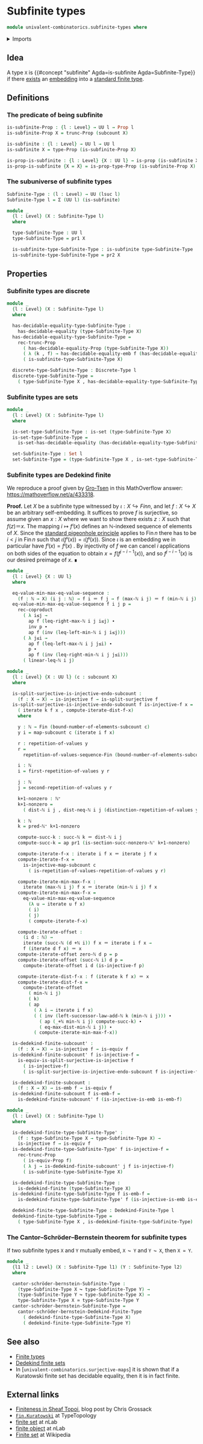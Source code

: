 # Subfinite types

```agda
module univalent-combinatorics.subfinite-types where
```

<details><summary>Imports</summary>

```agda
open import elementary-number-theory.addition-natural-numbers
open import elementary-number-theory.distance-natural-numbers
open import elementary-number-theory.inequality-natural-numbers
open import elementary-number-theory.maximum-natural-numbers
open import elementary-number-theory.minimum-natural-numbers
open import elementary-number-theory.natural-numbers
open import elementary-number-theory.nonzero-natural-numbers
open import elementary-number-theory.strict-inequality-natural-numbers

open import foundation.action-on-identifications-functions
open import foundation.coproduct-types
open import foundation.decidable-equality
open import foundation.dependent-pair-types
open import foundation.discrete-types
open import foundation.embeddings
open import foundation.empty-types
open import foundation.equivalences
open import foundation.existential-quantification
open import foundation.fibers-of-maps
open import foundation.function-types
open import foundation.functoriality-coproduct-types
open import foundation.identity-types
open import foundation.injective-maps
open import foundation.iterating-functions
open import foundation.propositional-truncations
open import foundation.propositions
open import foundation.repetitions-of-values
open import foundation.sections
open import foundation.sets
open import foundation.split-surjective-maps
open import foundation.surjective-maps
open import foundation.universe-levels

open import univalent-combinatorics.dedekind-finite-types
open import univalent-combinatorics.equality-finite-types
open import univalent-combinatorics.equality-standard-finite-types
open import univalent-combinatorics.finite-types
open import univalent-combinatorics.image-of-maps
open import univalent-combinatorics.pigeonhole-principle
open import univalent-combinatorics.standard-finite-types
open import univalent-combinatorics.subcounting
```

</details>

## Idea

A type `X` is {{#concept "subfinite" Agda=is-subfinite Agda=Subfinite-Type}} if
there [exists](foundation.existential-quantification.md) an
[embedding](foundation-core.embeddings.md) into a
[standard finite type](univalent-combinatorics.standard-finite-types.md).

## Definitions

### The predicate of being subfinite

```agda
is-subfinite-Prop : {l : Level} → UU l → Prop l
is-subfinite-Prop X = trunc-Prop (subcount X)

is-subfinite : {l : Level} → UU l → UU l
is-subfinite X = type-Prop (is-subfinite-Prop X)

is-prop-is-subfinite : {l : Level} {X : UU l} → is-prop (is-subfinite X)
is-prop-is-subfinite {X = X} = is-prop-type-Prop (is-subfinite-Prop X)
```

### The subuniverse of subfinite types

```agda
Subfinite-Type : (l : Level) → UU (lsuc l)
Subfinite-Type l = Σ (UU l) (is-subfinite)

module _
  {l : Level} (X : Subfinite-Type l)
  where

  type-Subfinite-Type : UU l
  type-Subfinite-Type = pr1 X

  is-subfinite-type-Subfinite-Type : is-subfinite type-Subfinite-Type
  is-subfinite-type-Subfinite-Type = pr2 X
```

## Properties

### Subfinite types are discrete

```agda
module _
  {l : Level} (X : Subfinite-Type l)
  where

  has-decidable-equality-type-Subfinite-Type :
    has-decidable-equality (type-Subfinite-Type X)
  has-decidable-equality-type-Subfinite-Type =
    rec-trunc-Prop
      ( has-decidable-equality-Prop (type-Subfinite-Type X))
      ( λ (k , f) → has-decidable-equality-emb f (has-decidable-equality-Fin k))
      ( is-subfinite-type-Subfinite-Type X)

  discrete-type-Subfinite-Type : Discrete-Type l
  discrete-type-Subfinite-Type =
    ( type-Subfinite-Type X , has-decidable-equality-type-Subfinite-Type)
```

### Subfinite types are sets

```agda
module _
  {l : Level} (X : Subfinite-Type l)
  where

  is-set-type-Subfinite-Type : is-set (type-Subfinite-Type X)
  is-set-type-Subfinite-Type =
    is-set-has-decidable-equality (has-decidable-equality-type-Subfinite-Type X)

  set-Subfinite-Type : Set l
  set-Subfinite-Type = (type-Subfinite-Type X , is-set-type-Subfinite-Type)
```

### Subfinite types are Dedekind finite

We reproduce a proof given by
[Gro-Tsen](https://mathoverflow.net/users/17064/gro-tsen) in this MathOverflow
answer: <https://mathoverflow.net/a/433318>.

**Proof.** Let $X$ be a subfinite type witnessed by $ι : X ↪ Fin n$, and let
$f : X ↪ X$ be an arbitrary self-embedding. It suffices to prove $f$ is
surjective, so assume given an $x : X$ where we want to show there exists
$z : X$ such that $f(z) ＝ x$. The mapping $i ↦ fⁱ(x)$ defines an $ℕ$-indexed
sequence of elements of $X$. Since the
[standard pigeonhole principle](univalent-combinatorics.pigeonhole-principle.md)
applies to $\operatorname{Fin}n$ there has to be $i < j$ in
$\operatorname{Fin}n$ such that $ι(fⁱ(x)) = ι(fʲ(x))$. Since $ι$ is an embedding
we in particular have $fⁱ(x) = fʲ(x)$ . By injectivity of $f$ we can cancel $i$
applications on both sides of the equation to obtain $x = f(f^{j-i-1}(x))$, and
so $f^{j-i-1}(x)$ is our desired preimage of $x$. ∎

```agda
module _
  {l : Level} {X : UU l}
  where

  eq-value-min-max-eq-value-sequence :
    (f : ℕ → X) (i j : ℕ) → f i ＝ f j → f (max-ℕ i j) ＝ f (min-ℕ i j)
  eq-value-min-max-eq-value-sequence f i j p =
    rec-coproduct
      ( λ i≤j →
        ap f (leq-right-max-ℕ i j i≤j) ∙
        inv p ∙
        ap f (inv (leq-left-min-ℕ i j i≤j)))
      ( λ j≤i →
        ap f (leq-left-max-ℕ i j j≤i) ∙
        p ∙
        ap f (inv (leq-right-min-ℕ i j j≤i)))
      ( linear-leq-ℕ i j)

module _
  {l : Level} {X : UU l} (c : subcount X)
  where

  is-split-surjective-is-injective-endo-subcount :
    (f : X → X) → is-injective f → is-split-surjective f
  is-split-surjective-is-injective-endo-subcount f is-injective-f x =
    ( iterate k f x , compute-iterate-dist-f-x)
    where

    y : ℕ → Fin (bound-number-of-elements-subcount c)
    y i = map-subcount c (iterate i f x)

    r : repetition-of-values y
    r =
      repetition-of-values-sequence-Fin (bound-number-of-elements-subcount c) y

    i : ℕ
    i = first-repetition-of-values y r

    j : ℕ
    j = second-repetition-of-values y r

    k+1-nonzero : ℕ⁺
    k+1-nonzero =
      ( dist-ℕ i j , dist-neq-ℕ i j (distinction-repetition-of-values y r))

    k : ℕ
    k = pred-ℕ⁺ k+1-nonzero

    compute-succ-k : succ-ℕ k ＝ dist-ℕ i j
    compute-succ-k = ap pr1 (is-section-succ-nonzero-ℕ' k+1-nonzero)

    compute-iterate-f-x : iterate i f x ＝ iterate j f x
    compute-iterate-f-x =
      is-injective-map-subcount c
        ( is-repetition-of-values-repetition-of-values y r)

    compute-iterate-min-max-f-x :
      iterate (max-ℕ i j) f x ＝ iterate (min-ℕ i j) f x
    compute-iterate-min-max-f-x =
      eq-value-min-max-eq-value-sequence
        (λ u → iterate u f x)
        ( i)
        ( j)
        ( compute-iterate-f-x)

    compute-iterate-offset :
      (i d : ℕ) →
      iterate (succ-ℕ (d +ℕ i)) f x ＝ iterate i f x →
      f (iterate d f x) ＝ x
    compute-iterate-offset zero-ℕ d p = p
    compute-iterate-offset (succ-ℕ i) d p =
      compute-iterate-offset i d (is-injective-f p)

    compute-iterate-dist-f-x : f (iterate k f x) ＝ x
    compute-iterate-dist-f-x =
      compute-iterate-offset
        ( min-ℕ i j)
        ( k)
        ( ap
          ( λ i → iterate i f x)
          ( ( inv (left-successor-law-add-ℕ k (min-ℕ i j))) ∙
            ( ap (_+ℕ min-ℕ i j) compute-succ-k) ∙
            ( eq-max-dist-min-ℕ i j)) ∙
          ( compute-iterate-min-max-f-x))

  is-dedekind-finite-subcount' :
    (f : X → X) → is-injective f → is-equiv f
  is-dedekind-finite-subcount' f is-injective-f =
    is-equiv-is-split-surjective-is-injective f
      ( is-injective-f)
      ( is-split-surjective-is-injective-endo-subcount f is-injective-f)

  is-dedekind-finite-subcount :
    (f : X → X) → is-emb f → is-equiv f
  is-dedekind-finite-subcount f is-emb-f =
    is-dedekind-finite-subcount' f (is-injective-is-emb is-emb-f)

module _
  {l : Level} (X : Subfinite-Type l)
  where

  is-dedekind-finite-type-Subfinite-Type' :
    (f : type-Subfinite-Type X → type-Subfinite-Type X) →
    is-injective f → is-equiv f
  is-dedekind-finite-type-Subfinite-Type' f is-injective-f =
    rec-trunc-Prop
      ( is-equiv-Prop f)
      ( λ j → is-dedekind-finite-subcount' j f is-injective-f)
      ( is-subfinite-type-Subfinite-Type X)

  is-dedekind-finite-type-Subfinite-Type :
    is-dedekind-finite (type-Subfinite-Type X)
  is-dedekind-finite-type-Subfinite-Type f is-emb-f =
    is-dedekind-finite-type-Subfinite-Type' f (is-injective-is-emb is-emb-f)

  dedekind-finite-type-Subfinite-Type : Dedekind-Finite-Type l
  dedekind-finite-type-Subfinite-Type =
    ( type-Subfinite-Type X , is-dedekind-finite-type-Subfinite-Type)
```

### The Cantor–Schröder–Bernstein theorem for subfinite types

If two subfinite types `X` and `Y` mutually embed, `X ↪ Y` and `Y ↪ X`, then
`X ≃ Y`.

```agda
module _
  {l1 l2 : Level} (X : Subfinite-Type l1) (Y : Subfinite-Type l2)
  where

  cantor-schröder-bernstein-Subfinite-Type :
    (type-Subfinite-Type X ↪ type-Subfinite-Type Y) →
    (type-Subfinite-Type Y ↪ type-Subfinite-Type X) →
    type-Subfinite-Type X ≃ type-Subfinite-Type Y
  cantor-schröder-bernstein-Subfinite-Type =
    cantor-schröder-bernstein-Dedekind-Finite-Type
      ( dedekind-finite-type-Subfinite-Type X)
      ( dedekind-finite-type-Subfinite-Type Y)
```

## See also

- [Finite types](univalent-combinatorics.finite-types.md)
- [Dedekind finite sets](univalent-combinatorics.dedekind-finite-sets.md)
- In [`univalent-combinatorics.surjective-maps`] it is shown that if a
  Kuratowski finite set has decidable equality, then it is in fact finite.

## External links

- [Finiteness in Sheaf Topoi](https://grossack.site/2024/08/19/finiteness-in-sheaf-topoi),
  blog post by Chris Grossack
- [`Fin.Kuratowski`](https://www.cs.bham.ac.uk/~mhe/TypeTopology/Fin.Kuratowski.html)
  at TypeTopology
- [finite set](https://ncatlab.org/nlab/show/finite+set) at $n$Lab
- [finite object](https://ncatlab.org/nlab/show/finite+object) at $n$Lab
- [Finite set](https://en.wikipedia.org/wiki/Finite_set) at Wikipedia
